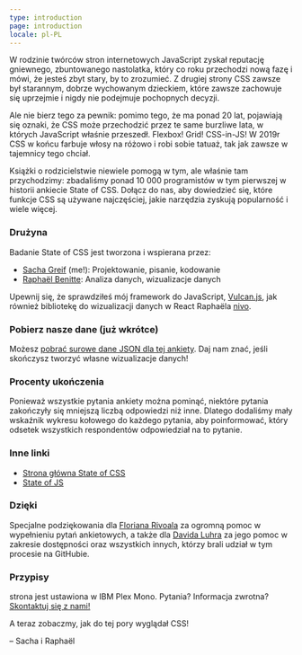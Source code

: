 ```yaml
---
type: introduction
page: introduction
locale: pl-PL
---
```


<span class="first-letter">W</span> rodzinie twórców stron internetowych JavaScript zyskał reputację gniewnego, zbuntowanego nastolatka, który co roku przechodzi nową fazę i mówi, że jesteś zbyt stary, by to zrozumieć. Z drugiej strony CSS zawsze był starannym, dobrze wychowanym dzieckiem, które zawsze zachowuje się uprzejmie i nigdy nie podejmuje pochopnych decyzji.

Ale nie bierz tego za pewnik: pomimo tego, że ma ponad 20 lat, pojawiają się oznaki, że CSS może przechodzić przez te same burzliwe lata, w których JavaScript właśnie przeszedł. Flexbox! Grid! CSS-in-JS! W 2019r CSS w końcu farbuje włosy na różowo i robi sobie tatuaż, tak jak zawsze w tajemnicy tego chciał.

Książki o rodzicielstwie niewiele pomogą w tym, ale właśnie tam przychodzimy: zbadaliśmy ponad 10 000 programistów w tym pierwszej w historii ankiecie State of CSS. Dołącz do nas, aby dowiedzieć się, które funkcje CSS są używane najczęściej, jakie narzędzia zyskują popularność i wiele więcej.

### Drużyna

Badanie State of CSS jest tworzona i wspierana przez:

- [Sacha Greif](https://twitter.com/sachagreif) (me!): Projektowanie, pisanie, kodowanie
- [Raphaël Benitte](https://twitter.com/benitteraphael): Analiza danych, wizualizacje danych

Upewnij się, że sprawdziłeś mój framework do JavaScript, [Vulcan.js](http://vulcanjs.org), jak również bibliotekę do wizualizacji danych w React Raphaëla [nivo](https://nivo.rocks).

### Pobierz nasze dane (już wkrótce)

Możesz [pobrać surowe dane JSON dla tej ankiety](https://www.kaggle.com/sachag/state-of-css-2019). Daj nam znać, jeśli skończysz tworzyć własne wizualizacje danych!

### Procenty ukończenia

Ponieważ wszystkie pytania ankiety można pominąć, niektóre pytania zakończyły się mniejszą liczbą odpowiedzi niż inne. Dlatego dodaliśmy mały wskaźnik wykresu kołowego do każdego pytania, aby poinformować, który odsetek wszystkich respondentów odpowiedział na to pytanie.

### Inne linki

- [Strona główna State of CSS](https://stateofcss.com)
- [State of JS](https://stateofjs.com)

### Dzięki

Specjalne podziękowania dla [Floriana Rivoala](https://twitter.com/frivoal) za ogromną pomoc w wypełnieniu pytań ankietowych, a także dla [Davida Luhra](https://luhr.co/) za jego pomoc w zakresie dostępności oraz wszystkich innych, którzy brali udział w tym procesie na GitHubie.

### Przypisy

strona jest ustawiona w IBM Plex Mono. Pytania? Informacja zwrotna? [Skontaktuj się z nami!](mailto:hello@stateofcss.com)

A teraz zobaczmy, jak do tej pory wyglądał CSS!

<span class="conclusion__byline">– Sacha i Raphaël</span>
